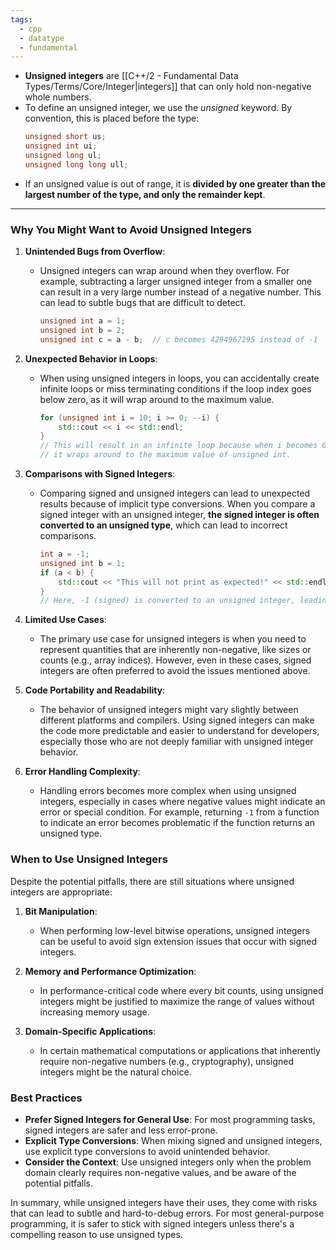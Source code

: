 ```yaml
---
tags:
  - cpp
  - datatype
  - fundamental
---
```


- **Unsigned integers** are [[C++/2 - Fundamental Data Types/Terms/Core/Integer|integers]] that can only hold non-negative whole numbers.
- To define an unsigned integer, we use the _unsigned_ keyword. By convention, this is placed before the type:
	```cpp
	unsigned short us;
	unsigned int ui;
	unsigned long ul;
	unsigned long long ull;
	```
- If an unsigned value is out of range, it is **divided by one greater than the largest number of the type, and only the remainder kept**.

---

### Why You Might Want to Avoid Unsigned Integers

1. **Unintended Bugs from Overflow**:
   - Unsigned integers can wrap around when they overflow. For example, subtracting a larger unsigned integer from a smaller one can result in a very large number instead of a negative number. This can lead to subtle bugs that are difficult to detect.
     ```cpp
     unsigned int a = 1;
     unsigned int b = 2;
     unsigned int c = a - b;  // c becomes 4294967295 instead of -1
     ```

2. **Unexpected Behavior in Loops**:
   - When using unsigned integers in loops, you can accidentally create infinite loops or miss terminating conditions if the loop index goes below zero, as it will wrap around to the maximum value.
     ```cpp
     for (unsigned int i = 10; i >= 0; --i) {
         std::cout << i << std::endl;
     }
     // This will result in an infinite loop because when i becomes 0 and then decrements,
     // it wraps around to the maximum value of unsigned int.
     ```

3. **Comparisons with Signed Integers**:
   - Comparing signed and unsigned integers can lead to unexpected results because of implicit type conversions. When you compare a signed integer with an unsigned integer, **the signed integer is often converted to an unsigned type**, which can lead to incorrect comparisons.
     ```cpp
     int a = -1;
     unsigned int b = 1;
     if (a < b) {
         std::cout << "This will not print as expected!" << std::endl;
     }
     // Here, -1 (signed) is converted to an unsigned integer, leading to unexpected results.
     ```

4. **Limited Use Cases**:
   - The primary use case for unsigned integers is when you need to represent quantities that are inherently non-negative, like sizes or counts (e.g., array indices). However, even in these cases, signed integers are often preferred to avoid the issues mentioned above.

5. **Code Portability and Readability**:
   - The behavior of unsigned integers might vary slightly between different platforms and compilers. Using signed integers can make the code more predictable and easier to understand for developers, especially those who are not deeply familiar with unsigned integer behavior.
   
6. **Error Handling Complexity**:
   - Handling errors becomes more complex when using unsigned integers, especially in cases where negative values might indicate an error or special condition. For example, returning `-1` from a function to indicate an error becomes problematic if the function returns an unsigned type.

### When to Use Unsigned Integers

Despite the potential pitfalls, there are still situations where unsigned integers are appropriate:

1. **Bit Manipulation**:
   - When performing low-level bitwise operations, unsigned integers can be useful to avoid sign extension issues that occur with signed integers.

2. **Memory and Performance Optimization**:
   - In performance-critical code where every bit counts, using unsigned integers might be justified to maximize the range of values without increasing memory usage.

3. **Domain-Specific Applications**:
   - In certain mathematical computations or applications that inherently require non-negative numbers (e.g., cryptography), unsigned integers might be the natural choice.

### Best Practices

- **Prefer Signed Integers for General Use**: For most programming tasks, signed integers are safer and less error-prone.
- **Explicit Type Conversions**: When mixing signed and unsigned integers, use explicit type conversions to avoid unintended behavior.
- **Consider the Context**: Use unsigned integers only when the problem domain clearly requires non-negative values, and be aware of the potential pitfalls.

In summary, while unsigned integers have their uses, they come with risks that can lead to subtle and hard-to-debug errors. For most general-purpose programming, it is safer to stick with signed integers unless there's a compelling reason to use unsigned types.